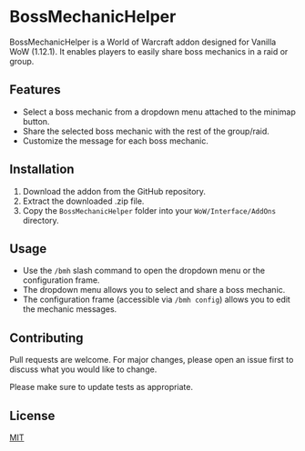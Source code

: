 # BossMechanicHelper

BossMechanicHelper is a World of Warcraft addon designed for Vanilla WoW (1.12.1). It enables players to easily share boss mechanics in a raid or group.

## Features

- Select a boss mechanic from a dropdown menu attached to the minimap button.
- Share the selected boss mechanic with the rest of the group/raid.
- Customize the message for each boss mechanic.

## Installation

1. Download the addon from the GitHub repository.
2. Extract the downloaded .zip file.
3. Copy the `BossMechanicHelper` folder into your `WoW/Interface/AddOns` directory.

## Usage

- Use the `/bmh` slash command to open the dropdown menu or the configuration frame.
- The dropdown menu allows you to select and share a boss mechanic.
- The configuration frame (accessible via `/bmh config`) allows you to edit the mechanic messages.

## Contributing

Pull requests are welcome. For major changes, please open an issue first to discuss what you would like to change.

Please make sure to update tests as appropriate.

## License

[MIT](https://choosealicense.com/licenses/mit/)
